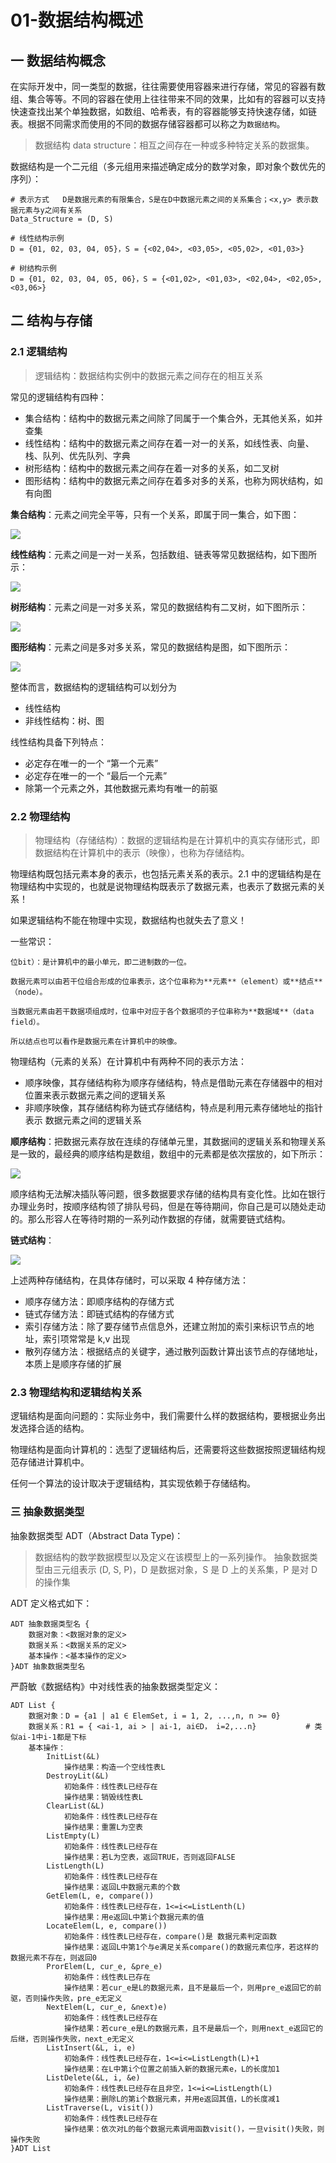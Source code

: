 # 01-数据结构概述

## 一 数据结构概念

在实际开发中，同一类型的数据，往往需要使用容器来进行存储，常见的容器有数组、集合等等。不同的容器在使用上往往带来不同的效果，比如有的容器可以支持快速查找出某个单独数据，如数组、哈希表，有的容器能够支持快速存储，如链表。根据不同需求而使用的不同的数据存储容器都可以称之为`数据结构`。

> 数据结构 data structure：相互之间存在一种或多种特定关系的数据集。

数据结构是一个二元组（多元组用来描述确定成分的数学对象，即对象个数优先的序列）：

```
# 表示方式   D是数据元素的有限集合，S是在D中数据元素之间的关系集合；<x,y> 表示数据元素与y之间有关系
Data_Structure = (D, S)

# 线性结构示例
D = {01, 02, 03, 04, 05}，S = {<02,04>, <03,05>, <05,02>, <01,03>}

# 树结构示例
D = {01, 02, 03, 04, 05, 06}，S = {<01,02>, <01,03>, <02,04>, <02,05>, <03,06>}
```

## 二 结构与存储

### 2.1 逻辑结构

> 逻辑结构：数据结构实例中的数据元素之间存在的相互关系

常见的逻辑结构有四种：

- 集合结构：结构中的数据元素之间除了同属于一个集合外，无其他关系，如并查集
- 线性结构：结构中的数据元素之间存在着一对一的关系，如线性表、向量、栈、队列、优先队列、字典
- 树形结构：结构中的数据元素之间存在着一对多的关系，如二叉树
- 图形结构：结构中的数据元素之间存在着多对多的关系，也称为网状结构，如有向图

**集合结构**：元素之间完全平等，只有一个关系，即属于同一集合，如下图：

![](../images/structure/01-01.svg)

**线性结构**：元素之间是一对一关系，包括数组、链表等常见数据结构，如下图所示：

![](../images/structure/01-02.svg)

**树形结构**：元素之间是一对多关系，常见的数据结构有二叉树，如下图所示：

![](../images/structure/01-03.svg)

**图形结构**：元素之间是多对多关系，常见的数据结构是图，如下图所示：

![](../images/structure/01-04.svg)

整体而言，数据结构的逻辑结构可以划分为

- 线性结构
- 非线性结构：树、图

线性结构具备下列特点：

- 必定存在唯一的一个 “第一个元素”
- 必定存在唯一的一个 “最后一个元素”
- 除第一个元素之外，其他数据元素均有唯一的前驱

### 2.2 物理结构

> 物理结构（存储结构）：数据的逻辑结构是在计算机中的真实存储形式，即数据结构在计算机中的表示（映像），也称为存储结构。

物理结构既包括元素本身的表示，也包括元素关系的表示。2.1 中的逻辑结构是在物理结构中实现的，也就是说物理结构既表示了数据元素，也表示了数据元素的关系！

如果逻辑结构不能在物理中实现，数据结构也就失去了意义！

一些常识：

```
位bit）：是计算机中的最小单元，即二进制数的一位。

数据元素可以由若干位组合形成的位串表示，这个位串称为**元素**（element）或**结点**（node）。

当数据元素由若干数据项组成时，位串中对应于各个数据项的子位串称为**数据域**（data field）。

所以结点也可以看作是数据元素在计算机中的映像。
```

物理结构（元素的关系）在计算机中有两种不同的表示方法：

- 顺序映像，其存储结构称为顺序存储结构，特点是借助元素在存储器中的相对位置来表示数据元素之间的逻辑关系
- 非顺序映像，其存储结构称为链式存储结构，特点是利用元素存储地址的指针表示 数据元素之间的逻辑关系

**顺序结构**：把数据元素存放在连续的存储单元里，其数据间的逻辑关系和物理关系是一致的，最经典的顺序结构是数组，数组中的元素都是依次摆放的，如下所示：

![](../images/structure/01-05.svg)

顺序结构无法解决插队等问题，很多数据要求存储的结构具有变化性。比如在银行办理业务时，按顺序结构领了排队号码，但是在等待期间，你自己是可以随处走动的。那么形容人在等待时期的一系列动作数据的存储，就需要链式结构。

**链式结构**：

![](../images/structure/01-06.svg)

上述两种存储结构，在具体存储时，可以采取 4 种存储方法：

- 顺序存储方法：即顺序结构的存储方式
- 链式存储方法：即链式结构的存储方式
- 索引存储方法：除了要存储节点信息外，还建立附加的索引来标识节点的地址，索引项常常是 k,v 出现
- 散列存储方法：根据结点的关键字，通过散列函数计算出该节点的存储地址，本质上是顺序存储的扩展

### 2.3 物理结构和逻辑结构关系

逻辑结构是面向问题的：实际业务中，我们需要什么样的数据结构，要根据业务出发选择合适的结构。

物理结构是面向计算机的：选型了逻辑结构后，还需要将这些数据按照逻辑结构规范存储进计算机中。

任何一个算法的设计取决于逻辑结构，其实现依赖于存储结构。

### 三 抽象数据类型

抽象数据类型 ADT（Abstract Data Type)：

> 数据结构的数学数据模型以及定义在该模型上的一系列操作。
> 抽象数据类型由三元组表示 (D, S, P)，D 是数据对象，S 是 D 上的关系集，P 是对 D 的操作集

ADT 定义格式如下：

```
ADT 抽象数据类型名 {
    数据对象：<数据对象的定义>
    数据关系：<数据关系的定义>
    基本操作：<基本操作的定义>
}ADT 抽象数据类型名
```

严蔚敏《数据结构》中对线性表的抽象数据类型定义：

```
ADT List {
    数据对象：D = {a1 | a1 ∈ ElemSet, i = 1, 2, ...,n, n >= 0}
    数据关系：R1 = { <ai-1, ai > | ai-1, ai∈D， i=2,...n}           # 类似ai-1中i-1都是下标
    基本操作：
        InitList(&L)
            操作结果：构造一个空线性表L
        DestroyLit(&L)
            初始条件：线性表L已经存在
            操作结果：销毁线性表L
        ClearList(&L)
            初始条件：线性表L已经存在
            操作结果：重置L为空表
        ListEmpty(L)
            初始条件：线性表L已经存在
            操作结果：若L为空表，返回TRUE，否则返回FALSE
        ListLength(L)
            初始条件：线性表L已经存在
            操作结果：返回L中数据元素的个数
        GetElem(L, e, compare())
            初始条件：线性表L已经存在，1<=i<=ListLenth(L)
            操作结果：用e返回L中第i个数据元素的值
        LocateElem(L, e, compare())
            初始条件：线性表L已经存在，compare()是 数据元素判定函数
            操作结果：返回L中第1个与e满足关系compare()的数据元素位序，若这样的数据元素不存在，则返回0
        ProrElem(L, cur_e, &pre_e)
            初始条件：线性表L已存在
            操作结果：若cur_e是L的数据元素，且不是最后一个，则用pre_e返回它的前驱，否则操作失败，pre_e无定义
        NextElem(L, cur_e, &next)e)
            初始条件：线性表L已经存在
            操作结果：若cure_e是L的数据元素，且不是最后一个，则用next_e返回它的后继，否则操作失败，next_e无定义
        ListInsert(&L, i, e)
            初始条件：线性表L已经存在，1<=i<=ListLength(L)+1
            操作结果：在L中第i个位置之前插入新的数据元素e，L的长度加1
        ListDelete(&L, i, &e)
            初始条件：线性表L已经存在且非空，1<=i<=ListLength(L)
            操作结果：删除L的第i个数据元素，并用e返回其值，L的长度减1
        ListTraverse(L, visit())
            初始条件：线性表L已经存在
            操作结果：依次对L的每个数据元素调用函数visit()，一旦visit()失败，则操作失败
}ADT List
```
